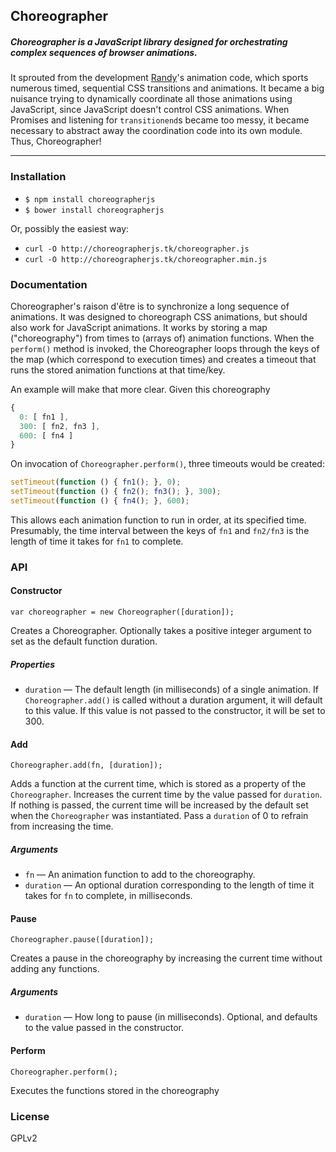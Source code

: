 ## Choreographer

##### Choreographer is a JavaScript library designed for orchestrating complex sequences of browser animations.

It sprouted from the development [Randy](https://github.com/yaybrigade/randy)'s animation code, which sports numerous timed, sequential CSS transitions and animations. It became a big nuisance trying to dynamically coordinate all those animations using JavaScript, since JavaScript doesn't control CSS animations. When Promises and listening for `transitionend`s became too messy, it became necessary to abstract away the coordination code into its own module. Thus, Choreographer!

---

### Installation

* `$ npm install choreographerjs`
* `$ bower install choreographerjs`

Or, possibly the easiest way:

* `curl -O http://choreographerjs.tk/choreographer.js`
* `curl -O http://choreographerjs.tk/choreographer.min.js`

### Documentation

Choreographer's raison d'être is to synchronize a long sequence of animations. It was designed to choreograph CSS animations, but should also work for JavaScript animations. It works by storing a map ("choreography") from times to (arrays of) animation functions. When the `perform()` method is invoked, the Choreographer loops through the keys of the map (which correspond to execution times) and creates a timeout that runs the stored animation functions at that time/key.

An example will make that more clear. Given this choreography

```javascript
{
  0: [ fn1 ],
  300: [ fn2, fn3 ],
  600: [ fn4 ]
}
```

On invocation of `Choreographer.perform()`, three timeouts would be created:

```javascript
setTimeout(function () { fn1(); }, 0);
setTimeout(function () { fn2(); fn3(); }, 300);
setTimeout(function () { fn4(); }, 600);
```

This allows each animation function to run in order, at its specified time. Presumably, the time interval between the keys of `fn1` and `fn2/fn3` is the length of time it takes for `fn1` to complete.

### API

#### Constructor

`var choreographer = new Choreographer([duration]);`

Creates a Choreographer. Optionally takes a positive integer argument to set as the default function duration.

##### Properties
* `duration` — The default length (in milliseconds) of a single animation. If `Choreographer.add()` is called without a duration argument, it will default to this value. If this value is not passed to the constructor, it will be set to 300.

#### Add

`Choreographer.add(fn, [duration]);`

Adds a function at the current time, which is stored as a property of the `Choreographer`. Increases the current time by the value passed for `duration`. If nothing is passed, the current time will be increased by the default set when the `Choreographer` was instantiated. Pass a `duration` of 0 to refrain from increasing the time.

##### Arguments
* `fn` — An animation function to add to the choreography.
* `duration` — An optional duration corresponding to the length of time it takes for `fn` to complete, in milliseconds.

#### Pause

`Choreographer.pause([duration]);`

Creates a pause in the choreography by increasing the current time without adding any functions.

##### Arguments
* `duration` — How long to pause (in milliseconds). Optional, and defaults to the value passed in the constructor.

#### Perform

`Choreographer.perform();`

Executes the functions stored in the choreography

### License

GPLv2
